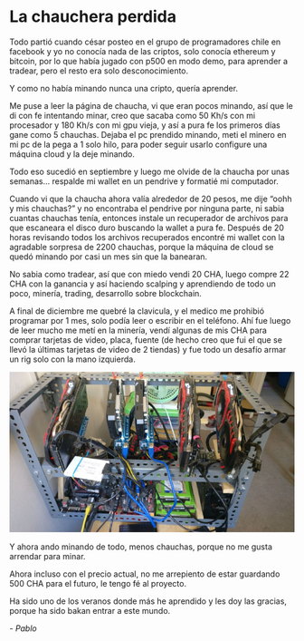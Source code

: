 # La chauchera perdida

Todo partió cuando césar posteo en el grupo de programadores chile en facebook y yo no conocía nada de las criptos, solo conocía ethereum y bitcoin, por lo que había jugado con p500 en modo demo, para aprender a tradear, pero el resto era solo desconocimiento.

Y como no había minando nunca una cripto, quería aprender.

Me puse a leer la página de chaucha, vi que eran pocos minando, así que le di con fe intentando minar, creo que sacaba como 50 Kh/s con mi procesador y 180 Kh/s con mi gpu vieja, y así a pura fe los primeros días gane como 5 chauchas. Dejaba el pc prendido minando, meti el minero en mi pc de la pega a 1 solo hilo, para poder seguir usarlo configure una máquina cloud y la deje minando.

Todo eso sucedió en septiembre y luego me olvide de la chaucha por unas semanas… respalde mi wallet en un pendrive y formatié mi computador.

Cuando vi que la chaucha ahora valía alrededor de 20 pesos, me dije “oohh y mis chauchas?” y no encontraba el pendrive por ninguna parte, ni sabia cuantas chauchas tenía, entonces instale un recuperador de archivos para que escaneara el disco duro buscando la wallet a pura fe. Después de 20 horas revisando todos los archivos recuperados encontré mi wallet con la agradable sorpresa de 2200 chauchas, porque la máquina de cloud se quedó minando por casi un mes sin que la banearan.

No sabia como tradear, así que con miedo vendi 20 CHA, luego compre 22 CHA con la ganancia y así haciendo scalping y aprendiendo de todo un poco, minería, trading, desarrollo sobre blockchain. 

A final de diciembre me quebré la clavicula, y el medico me prohibió programar por 1 mes, solo podía leer o escribir en el teléfono. Ahí fue luego de leer mucho me metí en la minería, vendí algunas de mis CHA para comprar tarjetas de video, placa, fuente (de hecho creo que fui el que se llevó la últimas tarjetas de video de 2 tiendas) y fue todo un desafío armar un rig solo con la mano izquierda.

![Pablo](img/pablo.jpg)

Y ahora ando minando de todo, menos chauchas, porque no me gusta arrendar para minar. 

Ahora incluso con el precio actual, no me arrepiento de estar guardando 500 CHA para el futuro, le tengo fé al proyecto.

Ha sido uno de los veranos donde más he aprendido y les doy las gracias, porque ha sido bakan entrar a este mundo.

*- Pablo*